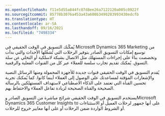 ```yaml
---
ms.openlocfilehash: f11e5d55a844fc07d8ee26a7122120a005c0922f
ms.sourcegitcommit: 85778b3076a453a43a600b3490283993430edcfb
ms.translationtype: HT
ms.contentlocale: ar-SA
ms.lasthandoff: 09/16/2021
ms.locfileid: "7498334"
---
```

يُمكّنك التسويق في الوقت الحقيقي في Microsoft Dynamics 365 Marketing من توسيع إمكانات التسويق الصادر بتوفير الرحلات التي تُشغّلها الأحداث والتي بدأت وتخصصت بناءً على إجراءات المستهلك مثل الاتصال بشبكة لاسلكية أو التخلي عن سلة التسوق.
يُمكنك تقديم تجارب سلسة للعملاء عبر كل من القنوات الفعلية والرقمية.

يُقدم التسويق في الوقت الحقيقي قنوات جديدة للأجهزة المحمولة ومنها الرسائل النصية والإشعارات المؤقتة لمساعدتك على الوصول إلى العملاء أينما كانوا.
كما يُمكنك تجربة تحسين القناة التي تعتمد على الذكاء الاصطناعي لاستهداف المستهلكين بالرسالة الصحيحة والقناة الصحيحة لزيادة تفاعل العملاء والاحتفاظ بهم.

يستخدم التسويق في الوقت الحقيقي شرائح مباشرة من التسويق الصادر وMicrosoft Dynamics 365 Customer Insights to على أنها جمهور لرحلات العميل أو الاستثناءات أو الشروط الواردة ضمن الرحلات أو على أنها معايير خروج للرحلات.
